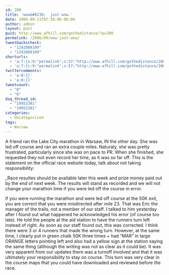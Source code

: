 ```yaml
---
id: 200
title: 'wow&#8230;  just wow.'
date: 2006-09-11T07:58:00-06:00
author: admin
layout: post
guid: http://www.afhill.com/gothedistance/?p=200
permalink: /2006/09/wow-just-wow/
tweetbackscheck:
  - "1242888109"
  - "1242888109"
shorturls:
  - 'a:7:{s:9:"permalink";s:57:"http://www.afhill.com/gothedistance/2006/09/wow-just-wow/";s:7:"tinyurl";s:25:"http://tinyurl.com/pqcgl4";s:4:"isgd";s:17:"http://is.gd/AXMc";s:5:"bitly";s:19:"http://bit.ly/PAFfp";s:5:"snipr";s:22:"http://snipr.com/i99b0";s:5:"snurl";s:22:"http://snurl.com/i99b0";s:7:"snipurl";s:24:"http://snipurl.com/i99b0";}'
  - 'a:7:{s:9:"permalink";s:57:"http://www.afhill.com/gothedistance/2006/09/wow-just-wow/";s:7:"tinyurl";s:25:"http://tinyurl.com/pqcgl4";s:4:"isgd";s:17:"http://is.gd/AXMc";s:5:"bitly";s:19:"http://bit.ly/PAFfp";s:5:"snipr";s:22:"http://snipr.com/i99b0";s:5:"snurl";s:22:"http://snurl.com/i99b0";s:7:"snipurl";s:24:"http://snipurl.com/i99b0";}'
twittercomments:
  - 'a:0:{}'
  - 'a:0:{}'
tweetcount:
  - "0"
  - "0"
dsq_thread_id:
  - "19952381"
  - "19952381"
categories:
  - Uncategorized
tags:
  - Warsaw
---
```

A friend ran the Lake City marathon in Warsaw, IN the other day. She was led off course and ran an extra couple miles. Naturaly, she was pretty frustrated, particularly since she was on pace to PR. When she finished, she requested they not even record her time, as it was so far off. This is the statement on the official race website today, talk about not taking responsibility:

_Race resultes should be available later this week and prize money paid out by the end of next week. The results will stand as recorded and we will not change your marathon time if you were led off the course in error. </p> 

If you were running the marathon and were led off course at the 50K exit, you are correct that you were misdirected after mile 23. That was Eric the manager of the trails, not a member of our staff. I talked to him yesterday after I found out what happened he acknowledged his error (of course too late). He told the people at the aid station to have the runners turn left instead of right. As soon as our staff found out, this was corrected. I think there were 3 or 4 runners that made the wrong turn. However, at the same time, I clearly put in green chalk 50K three times + had &#8220;MAR&#8221; in large ORANGE letters pointing left and also had a yellow sign at the station saying the same thing (although the writing was not as clear as it could be). It was very apparent from our updates there was a turnoff involved and that it was ultimately your responsibility to stay on course. This turn was very clear in the course maps that you could have downloaded and reviewed before the race.</i>